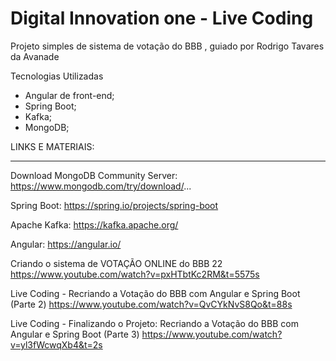 # Digital Innovation one - Live Coding


Projeto simples de sistema de votação do BBB , guiado por Rodrigo Tavares da Avanade

Tecnologias Utilizadas
- Angular de front-end;
- Spring Boot;
- Kafka;
- MongoDB;

LINKS E MATERIAIS: 
____________________________________________

Download MongoDB Community Server: https://www.mongodb.com/try/download/...

Spring Boot: https://spring.io/projects/spring-boot

Apache Kafka: https://kafka.apache.org/

Angular: https://angular.io/




Criando o sistema de VOTAÇÃO ONLINE do BBB 22
https://www.youtube.com/watch?v=pxHTbtKc2RM&t=5575s


Live Coding - Recriando a Votação do BBB com Angular e Spring Boot (Parte 2)
https://www.youtube.com/watch?v=QvCYkNvS8Qo&t=88s



Live Coding - Finalizando o Projeto: Recriando a Votação do BBB com Angular e Spring Boot (Parte 3)
https://www.youtube.com/watch?v=yl3fWcwqXb4&t=2s

